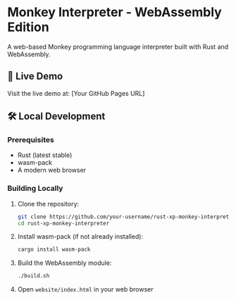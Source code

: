 # Monkey Interpreter - WebAssembly Edition

A web-based Monkey programming language interpreter built with Rust and WebAssembly.

## 🚀 Live Demo

Visit the live demo at: [Your GitHub Pages URL]

## 🛠️ Local Development

### Prerequisites

- Rust (latest stable)
- wasm-pack
- A modern web browser

### Building Locally

1. Clone the repository:
   ```bash
   git clone https://github.com/your-username/rust-xp-monkey-interpreter.git
   cd rust-xp-monkey-interpreter
   ```

2. Install wasm-pack (if not already installed):
   ```bash
   cargo install wasm-pack
   ```

3. Build the WebAssembly module:
   ```bash
   ./build.sh
   ```

4. Open `website/index.html` in your web browser